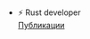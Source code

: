 - ⚡ Rust developer </br>
[Публикации](https://teletype.in/@x0fibonacci)
<!---
x0Fibonacci/x0Fibonacci is a ✨ special ✨ repository because its `README.md` (this file) appears on your GitHub profile.
You can click the Preview link to take a look at your changes.
--->
